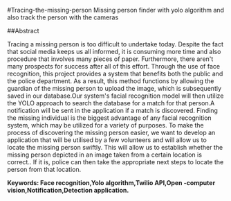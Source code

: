  #Tracing-the-missing-person
Missing person finder with yolo algorithm and also track the person with the cameras


##Abstract

Tracing a missing person is too difficult to undertake today. Despite the fact that social media keeps us all
informed, it is consuming more time and also procedure that involves many pieces of paper. Furthermore, there
aren&#39;t many prospects for success after all of this effort. Through the use of face recognition, this project provides a
system that benefits both the public and the police department. As a result, this method functions by allowing the
guardian of the missing person to upload the image, which is subsequently saved in our database.Our system&#39;s facial
recognition model will then utilize the YOLO approach to search the database for a match for that person.A
notification will be sent in the application if a match is discovered. Finding the missing individual is the biggest
advantage of any facial recognition system, which may be utilized for a variety of purposes. To make the process of
discovering the missing person easier, we want to develop an application that will be utilised by a few volunteers
and will allow us to locate the missing person swiftly. This will allow us to establish whether the missing person
depicted in an image taken from a certain location is correct.. If it is, police can then take the appropriate next steps
to locate the person from that location.

**Keywords: Face recognition,Yolo algorithm,Twilio API,Open -computer vision,Notification,Detection application.**



